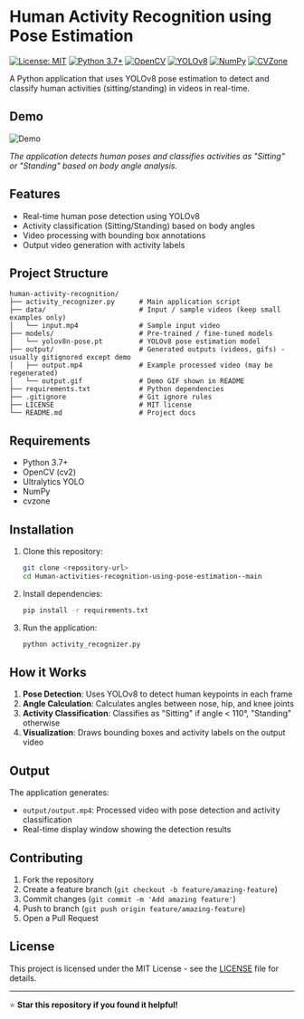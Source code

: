 # Human Activity Recognition using Pose Estimation

[![License: MIT](https://img.shields.io/badge/License-MIT-yellow.svg)](https://opensource.org/licenses/MIT)
[![Python 3.7+](https://img.shields.io/badge/python-3.7+-blue.svg)](https://www.python.org/downloads/)
[![OpenCV](https://img.shields.io/badge/OpenCV-4.8+-5C3EE8.svg)](https://opencv.org/)
[![YOLOv8](https://img.shields.io/badge/YOLOv8-Ultralytics-00FFFF.svg)](https://github.com/ultralytics/ultralytics)
[![NumPy](https://img.shields.io/badge/NumPy-1.21+-013243.svg)](https://numpy.org/)
[![CVZone](https://img.shields.io/badge/CVZone-1.5+-FF6B35.svg)](https://github.com/cvzone/cvzone)

A Python application that uses YOLOv8 pose estimation to detect and classify human activities (sitting/standing) in videos in real-time.

## Demo

![Demo](output/output.gif)

*The application detects human poses and classifies activities as "Sitting" or "Standing" based on body angle analysis.*

## Features

- Real-time human pose detection using YOLOv8
- Activity classification (Sitting/Standing) based on body angles
- Video processing with bounding box annotations
- Output video generation with activity labels

## Project Structure

```
human-activity-recognition/
├── activity_recognizer.py      # Main application script
├── data/                       # Input / sample videos (keep small examples only)
│   └── input.mp4               # Sample input video
├── models/                     # Pre-trained / fine-tuned models
│   └── yolov8n-pose.pt         # YOLOv8 pose estimation model
├── output/                     # Generated outputs (videos, gifs) - usually gitignored except demo
│   ├── output.mp4              # Example processed video (may be regenerated)
│   └── output.gif              # Demo GIF shown in README
├── requirements.txt            # Python dependencies
├── .gitignore                  # Git ignore rules
├── LICENSE                     # MIT license
└── README.md                   # Project docs
```

## Requirements

- Python 3.7+
- OpenCV (cv2)
- Ultralytics YOLO
- NumPy
- cvzone

## Installation

1. Clone this repository:
   ```bash
   git clone <repository-url>
   cd Human-activities-recognition-using-pose-estimation--main
   ```

2. Install dependencies:
   ```bash
   pip install -r requirements.txt
   ```

3. Run the application:
   ```bash
   python activity_recognizer.py
   ```

## How it Works

1. **Pose Detection**: Uses YOLOv8 to detect human keypoints in each frame
2. **Angle Calculation**: Calculates angles between nose, hip, and knee joints
3. **Activity Classification**: Classifies as "Sitting" if angle < 110°, "Standing" otherwise
4. **Visualization**: Draws bounding boxes and activity labels on the output video

## Output

The application generates:
- `output/output.mp4`: Processed video with pose detection and activity classification
- Real-time display window showing the detection results

## Contributing

1. Fork the repository
2. Create a feature branch (`git checkout -b feature/amazing-feature`)
3. Commit changes (`git commit -m 'Add amazing feature'`)
4. Push to branch (`git push origin feature/amazing-feature`)
5. Open a Pull Request

## License

This project is licensed under the MIT License - see the [LICENSE](LICENSE) file for details.

---

⭐ **Star this repository if you found it helpful!**